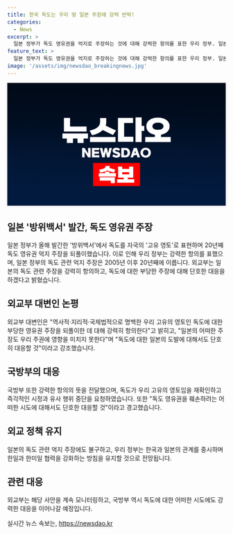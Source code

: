 ```yaml
---
title: 한국 독도는 우리 땅 일본 주장에 강력 반박!
categories:
  - News
excerpt: >
  일본 정부가 독도 영유권을 억지로 주장하는 것에 대해 강력한 항의를 표한 우리 정부. 일본의 방위백서에서도 독도를 자국의 영토로 표현하며 억지 주장을 되풀이한 것에 대한 우리 정부의 항의는 강하다. 독도가 우리의 고유 영토임을 강조하며, 도발에 단호히 대응할 것이라 밝혔다. 또한, 주한일본대사관과 주한 일본 방위주재관에 강력한 항의를 전달했다.
feature_text: >
  일본 정부가 독도 영유권을 억지로 주장하는 것에 대해 강력한 항의를 표한 우리 정부. 일본의 방위백서에서도 독도를 자국의 영토로 표현하며 억지 주장을 되풀이한 것에 대한 우리 정부의 항의는 강하다. 독도가 우리의 고유 영토임을 강조하며, 도발에 단호히 대응할 것이라 밝혔다. 또한, 주한일본대사관과 주한 일본 방위주재관에 강력한 항의를 전달했다.
image: '/assets/img/newsdao_breakingnews.jpg'
---
```


<p><img src="/assets/img/newsdao_breakingnews.jpg" alt="cryptoinkorea 속보" /></p>

<h2 data-ke-size="size26">일본 '방위백서' 발간, 독도 영유권 주장</h2>

<p data-ke-size="size16">일본 정부가 올해 발간한 '방위백서'에서 독도를 자국의 '고유 영토'로 표현하며 20년째 독도 영유권 억지 주장을 되풀이했습니다. 이로 인해 우리 정부는 강력한 항의를 표했으며, 일본 정부의 독도 관련 억지 주장은 2005년 이후 20년째에 이릅니다. 외교부는 일본의 독도 관련 주장을 강력히 항의하고, 독도에 대한 부당한 주장에 대해 단호한 대응을 하겠다고 밝혔습니다.</p>

<h2 data-ke-size="size26">외교부 대변인 논평</h2>

<p data-ke-size="size16">외교부 대변인은 "역사적·지리적·국제법적으로 명백한 우리 고유의 영토인 독도에 대한 부당한 영유권 주장을 되풀이한 데 대해 강력히 항의한다"고 밝히고, "일본의 어떠한 주장도 우리 주권에 영향을 미치지 못한다"며 "독도에 대한 일본의 도발에 대해서도 단호히 대응할 것"이라고 강조했습니다.</p>

<h2 data-ke-size="size26">국방부의 대응</h2>

<p data-ke-size="size16">국방부 또한 강력한 항의의 뜻을 전달했으며, 독도가 우리 고유의 영토임을 재확인하고 즉각적인 시정과 유사 행위 중단을 요청하였습니다. 또한 "독도 영유권을 훼손하려는 어떠한 시도에 대해서도 단호한 대응할 것"이라고 경고했습니다.</p>

<h2 data-ke-size="size26">외교 정책 유지</h2>

<p data-ke-size="size16">일본의 독도 관련 억지 주장에도 불구하고, 우리 정부는 한국과 일본의 관계를 중시하며 한일과 한미일 협력을 강화하는 방침을 유지할 것으로 전망됩니다.</p>

<h2 data-ke-size="size26">관련 대응</h2>

<p data-ke-size="size16">외교부는 해당 사안을 계속 모니터링하고, 국방부 역시 독도에 대한 어떠한 시도에도 강력한 대응을 이어나갈 예정입니다.</p>
실시간 뉴스 속보는, <a href="https://newsdao.kr" rel="dofollow">https://newsdao.kr</a>


